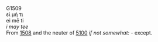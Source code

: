 <body>
  <p>G1509<br>  εἰ μή τι  <br> ei mē ti  <br><i>i</i> <i>may</i> <i>tee </i><br>From <a href="g1508.htm">1508</a> and the neuter of <a href="g5100.htm">5100</a>  <i>if</i> <i>not</i> <i>somewhat:</i> - except.<br></p>
 </body>